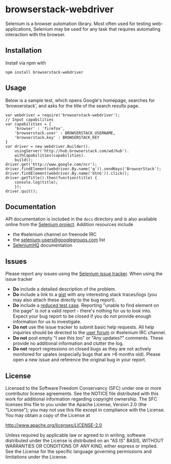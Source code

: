 # browserstack-webdriver

Selenium is a browser automation library. Most often used for testing
web-applications, Selenium may be used for any task that requires automating
interaction with the browser.

## Installation

Install via npm with

    npm install browserstack-webdriver

## Usage

Below is a sample test, which opens Google's homepage, searches for ‘browserstack’, and asks for the title of the search results page.
	
	var webdriver = require('browserstack-webdriver');
	// Input capabilities
	var capabilities = {
        'browser' : 'firefox', 
        'browserstack.user' : BROWSERSTACK_USERNAME,
        'browserstack.key' : BROWSERSTACK_KEY
    }
    var driver = new webdriver.Builder().
        usingServer('http://hub.browserstack.com/wd/hub').
        withCapabilities(capabilities).
        build();
    driver.get('http://www.google.com/ncr');
    driver.findElement(webdriver.By.name('q')).sendKeys('BrowserStack');
    driver.findElement(webdriver.By.name('btnG')).click();
    driver.getTitle().then(function(title) {
        console.log(title);
        });
    driver.quit();

## Documentation

API documentation is included in the `docs` directory and is also available
online from the [Selenium project][api]. Addition resources include

- the #selenium channel on freenode IRC
- the [selenium-users@googlegroups.com][users] list
- [SeleniumHQ](http://www.seleniumhq.org/docs/) documentation

## Issues

Please report any issues using the [Selenium issue tracker][issues]. When using
the issue tracker

- __Do__ include a detailed description of the problem.
- __Do__ include a link to a [gist](http://gist.github.com/) with any
    interesting stack traces/logs (you may also attach these directly to the bug
    report).
- __Do__ include a [reduced test case][reduction]. Reporting "unable to find
    element on the page" is _not_ a valid report - there's nothing for us to
    look into. Expect your bug report to be closed if you do not provide enough
    information for us to investigate.
- __Do not__ use the issue tracker to submit basic help requests. All help
    inquiries should be directed to the [user forum][users] or #selenium IRC
    channel.
- __Do not__ post empty "I see this too" or "Any updates?" comments. These
    provide no additional information and clutter the log.
- __Do not__ report regressions on closed bugs as they are not actively
    monitored for upates (especially bugs that are >6 months old). Please open a
    new issue and reference the original bug in your report.

## License

Licensed to the Software Freedom Conservancy (SFC) under one
or more contributor license agreements.  See the NOTICE file
distributed with this work for additional information
regarding copyright ownership.  The SFC licenses this file
to you under the Apache License, Version 2.0 (the
"License"); you may not use this file except in compliance
with the License.  You may obtain a copy of the License at

http://www.apache.org/licenses/LICENSE-2.0

Unless required by applicable law or agreed to in writing,
software distributed under the License is distributed on an
"AS IS" BASIS, WITHOUT WARRANTIES OR CONDITIONS OF ANY
KIND, either express or implied.  See the License for the
specific language governing permissions and limitations
under the License.

[api]: http://selenium.googlecode.com/git/docs/api/javascript/index.html
[cla]: http://goo.gl/qC50R
[chrome]: http://chromedriver.storage.googleapis.com/index.html
[gh]: https://github.com/SeleniumHQ/selenium/
[issues]: https://github.com/SeleniumHQ/selenium/issues
[opera]: https://github.com/operasoftware/operachromiumdriver/releases
[phantomjs]: http://phantomjs.org/
[reduction]: http://www.webkit.org/quality/reduction.html
[release]: http://selenium-release.storage.googleapis.com/index.html
[users]: https://groups.google.com/forum/#!forum/selenium-users
